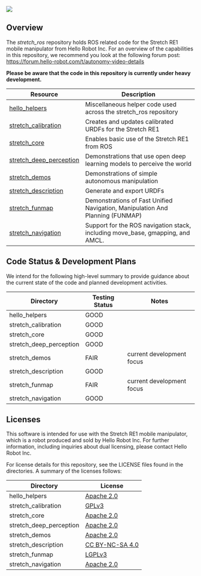 ![](./images/banner.png)

## Overview

The *stretch_ros* repository holds ROS related code for the Stretch RE1 mobile manipulator from Hello Robot Inc. For an overview of the capabilities in this repository, we recommend you look at the following forum post: https://forum.hello-robot.com/t/autonomy-video-details

**Please be aware that the code in this repository is currently under heavy development.** 


| Resource                                                     | Description                                                  |
| ------------------------------------------------------------ | ------------------------------------------------------------ |
[hello_helpers](https://github.com/hello-robot/stretch_ros/blob/master/hello_helpers/README.md) | Miscellaneous helper code used across the stretch_ros repository 
[stretch_calibration](https://github.com/hello-robot/stretch_ros/tree/master/stretch_calibration/README.md) | Creates and updates calibrated URDFs for the Stretch RE1      
[stretch_core](https://github.com/hello-robot/stretch_ros/tree/master/stretch_core/README.md) | Enables basic use of the Stretch RE1 from ROS    
[stretch_deep_perception](https://github.com/hello-robot/stretch_ros/blob/master/stretch_deep_perception/README.md) | Demonstrations that use open deep learning models to perceive the world 
[stretch_demos](https://github.com/hello-robot/stretch_ros/tree/master/stretch_demos/README.md) | Demonstrations of simple autonomous manipulation  
[stretch_description](https://github.com/hello-robot/stretch_ros/blob/master/stretch_description/README.md) | Generate and export URDFs 
[stretch_funmap](https://github.com/hello-robot/stretch_ros/blob/master/stretch_funmap/README.md) | Demonstrations of Fast Unified Navigation, Manipulation And Planning (FUNMAP) 
[stretch_navigation](https://github.com/hello-robot/stretch_ros/blob/master/stretch_navigation/README.md) | Support for the ROS navigation stack, including move_base, gmapping, and AMCL.



## Code Status & Development Plans

We intend for the following high-level summary to provide guidance about the current state of the code and planned development activities.

Directory | Testing Status | Notes 
--- | --- | ---
hello_helpers | GOOD |
stretch_calibration | GOOD |
stretch_core | GOOD | 
stretch_deep_perception | GOOD |
stretch_demos | FAIR | current development focus
stretch_description | GOOD |
stretch_funmap | FAIR | current development focus
stretch_navigation | GOOD |

## Licenses

This software is intended for use with the Stretch RE1 mobile manipulator, which is a robot produced and sold by Hello Robot Inc. For further information, including inquiries about dual licensing, please contact Hello Robot Inc.

For license details for this repository, see the LICENSE files found in the directories. A summary of the licenses follows: 

Directory | License
--- | ---
hello_helpers | [Apache 2.0](http://www.apache.org/licenses/LICENSE-2.0)
stretch_calibration | [GPLv3](https://www.gnu.org/licenses/gpl-3.0.html)
stretch_core | [Apache 2.0](http://www.apache.org/licenses/LICENSE-2.0)
stretch_deep_perception | [Apache 2.0](http://www.apache.org/licenses/LICENSE-2.0)
stretch_demos | [Apache 2.0](http://www.apache.org/licenses/LICENSE-2.0)
stretch_description | [CC BY-NC-SA 4.0](https://creativecommons.org/licenses/by-nc-sa/4.0/)
stretch_funmap | [LGPLv3](https://www.gnu.org/licenses/lgpl-3.0.en.html)
stretch_navigation | [Apache 2.0](http://www.apache.org/licenses/LICENSE-2.0)

